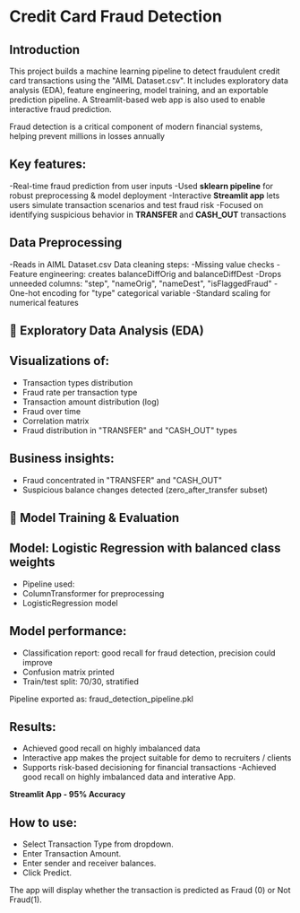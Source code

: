 # Credit Card Fraud Detection
## Introduction

This project builds a machine learning pipeline to detect fraudulent credit card transactions using the "AIML Dataset.csv". It includes exploratory data analysis (EDA), feature engineering, model training, and an exportable prediction pipeline. A Streamlit-based web app is also used to enable interactive fraud prediction.

Fraud detection is a critical component of modern financial systems, helping prevent millions in losses annually

## Key features:

-Real-time fraud prediction from user inputs
-Used **sklearn pipeline** for robust preprocessing & model deployment
-Interactive **Streamlit app** lets users simulate transaction scenarios and test fraud risk
-Focused on identifying suspicious behavior in **TRANSFER** and **CASH_OUT** transactions

## Data Preprocessing
-Reads in AIML Dataset.csv
Data cleaning steps:
-Missing value checks
-Feature engineering: creates balanceDiffOrig and balanceDiffDest
-Drops unneeded columns: "step", "nameOrig", "nameDest", "isFlaggedFraud"
-One-hot encoding for "type" categorical variable
-Standard scaling for numerical features

## 📌 Exploratory Data Analysis (EDA)
## Visualizations of:
- Transaction types distribution
- Fraud rate per transaction type
- Transaction amount distribution (log)
- Fraud over time
- Correlation matrix
- Fraud distribution in "TRANSFER" and "CASH_OUT" types

## Business insights:
- Fraud concentrated in "TRANSFER" and "CASH_OUT"
- Suspicious balance changes detected (zero_after_transfer subset)

## 📌 Model Training & Evaluation
## Model: Logistic Regression with balanced class weights
- Pipeline used:
- ColumnTransformer for preprocessing
- LogisticRegression model
## Model performance:
- Classification report: good recall for fraud detection, precision could improve
- Confusion matrix printed
- Train/test split: 70/30, stratified

Pipeline exported as: fraud_detection_pipeline.pkl 

## Results:
- Achieved good recall on highly imbalanced data
- Interactive app makes the project suitable for demo to recruiters / clients
- Supports risk-based decisioning for financial transactions
-Achieved good recall on highly imbalanced data and interative App.

**Streamlit App - 95% Accuracy**
## How to use:
- Select Transaction Type from dropdown.
- Enter Transaction Amount.
- Enter sender and receiver balances.
- Click Predict.

The app will display whether the transaction is predicted as Fraud (0) or Not Fraud(1).

